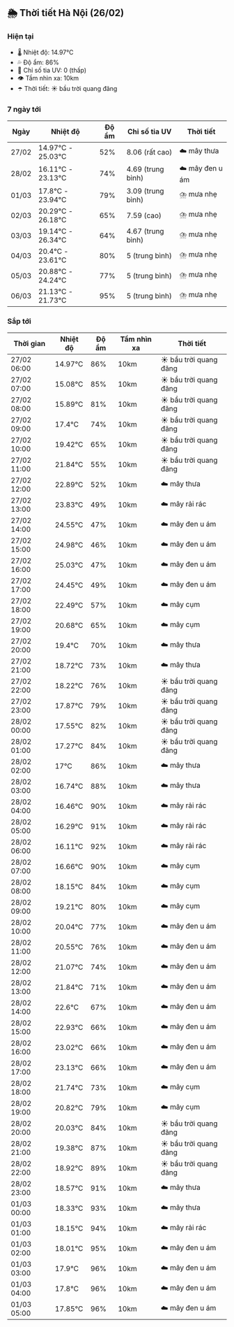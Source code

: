 ## 🌦️ Thời tiết Hà Nội (26/02)

### Hiện tại

- 🌡️ Nhiệt độ: 14.97℃
- 💦 Độ ẩm: 86%
- 🌟 Chỉ số tia UV: 0 (thấp)
- 👁️ Tầm nhìn xa: 10km
- ☂️ Thời tiết: ☀️ bầu trời quang đãng

### 7 ngày tới

| Ngày | Nhiệt độ | Độ ẩm | Chỉ số tia UV | Thời tiết |
| --- | --- | --- | --- | --- |
| 27/02 | 14.97℃ - 25.03℃ | 52% | 8.06 (rất cao) | ☁️ mây thưa |
| 28/02 | 16.11℃ - 23.13℃ | 74% | 4.69 (trung bình) | ☁️ mây đen u ám |
| 01/03 | 17.8℃ - 23.94℃ | 79% | 3.09 (trung bình) | ⛈️ mưa nhẹ |
| 02/03 | 20.29℃ - 26.18℃ | 65% | 7.59 (cao) | ⛈️ mưa nhẹ |
| 03/03 | 19.14℃ - 26.34℃ | 64% | 4.67 (trung bình) | ⛈️ mưa nhẹ |
| 04/03 | 20.4℃ - 23.61℃ | 80% | 5 (trung bình) | ⛈️ mưa nhẹ |
| 05/03 | 20.88℃ - 24.24℃ | 77% | 5 (trung bình) | ⛈️ mưa nhẹ |
| 06/03 | 21.13℃ - 21.73℃ | 95% | 5 (trung bình) | ⛈️ mưa nhẹ |

### Sắp tới

| Thời gian | Nhiệt độ | Độ ẩm | Tầm nhìn xa | Thời tiết |
| --- | --- | --- | --- | --- |
| 27/02 06:00 | 14.97℃ | 86% | 10km | ☀️ bầu trời quang đãng |
| 27/02 07:00 | 15.08℃ | 85% | 10km | ☀️ bầu trời quang đãng |
| 27/02 08:00 | 15.89℃ | 81% | 10km | ☀️ bầu trời quang đãng |
| 27/02 09:00 | 17.4℃ | 74% | 10km | ☀️ bầu trời quang đãng |
| 27/02 10:00 | 19.42℃ | 65% | 10km | ☀️ bầu trời quang đãng |
| 27/02 11:00 | 21.84℃ | 55% | 10km | ☀️ bầu trời quang đãng |
| 27/02 12:00 | 22.89℃ | 52% | 10km | ☁️ mây thưa |
| 27/02 13:00 | 23.83℃ | 49% | 10km | ☁️ mây rải rác |
| 27/02 14:00 | 24.55℃ | 47% | 10km | ☁️ mây đen u ám |
| 27/02 15:00 | 24.98℃ | 46% | 10km | ☁️ mây đen u ám |
| 27/02 16:00 | 25.03℃ | 47% | 10km | ☁️ mây đen u ám |
| 27/02 17:00 | 24.45℃ | 49% | 10km | ☁️ mây đen u ám |
| 27/02 18:00 | 22.49℃ | 57% | 10km | ☁️ mây cụm |
| 27/02 19:00 | 20.68℃ | 65% | 10km | ☁️ mây cụm |
| 27/02 20:00 | 19.4℃ | 70% | 10km | ☁️ mây thưa |
| 27/02 21:00 | 18.72℃ | 73% | 10km | ☁️ mây thưa |
| 27/02 22:00 | 18.22℃ | 76% | 10km | ☀️ bầu trời quang đãng |
| 27/02 23:00 | 17.87℃ | 79% | 10km | ☀️ bầu trời quang đãng |
| 28/02 00:00 | 17.55℃ | 82% | 10km | ☀️ bầu trời quang đãng |
| 28/02 01:00 | 17.27℃ | 84% | 10km | ☀️ bầu trời quang đãng |
| 28/02 02:00 | 17℃ | 86% | 10km | ☁️ mây thưa |
| 28/02 03:00 | 16.74℃ | 88% | 10km | ☁️ mây thưa |
| 28/02 04:00 | 16.46℃ | 90% | 10km | ☁️ mây rải rác |
| 28/02 05:00 | 16.29℃ | 91% | 10km | ☁️ mây rải rác |
| 28/02 06:00 | 16.11℃ | 92% | 10km | ☁️ mây rải rác |
| 28/02 07:00 | 16.66℃ | 90% | 10km | ☁️ mây cụm |
| 28/02 08:00 | 18.15℃ | 84% | 10km | ☁️ mây cụm |
| 28/02 09:00 | 19.21℃ | 80% | 10km | ☁️ mây cụm |
| 28/02 10:00 | 20.04℃ | 77% | 10km | ☁️ mây đen u ám |
| 28/02 11:00 | 20.55℃ | 76% | 10km | ☁️ mây đen u ám |
| 28/02 12:00 | 21.07℃ | 74% | 10km | ☁️ mây đen u ám |
| 28/02 13:00 | 21.84℃ | 71% | 10km | ☁️ mây đen u ám |
| 28/02 14:00 | 22.6℃ | 67% | 10km | ☁️ mây đen u ám |
| 28/02 15:00 | 22.93℃ | 66% | 10km | ☁️ mây đen u ám |
| 28/02 16:00 | 23.02℃ | 66% | 10km | ☁️ mây đen u ám |
| 28/02 17:00 | 23.13℃ | 66% | 10km | ☁️ mây đen u ám |
| 28/02 18:00 | 21.74℃ | 73% | 10km | ☁️ mây cụm |
| 28/02 19:00 | 20.82℃ | 79% | 10km | ☁️ mây cụm |
| 28/02 20:00 | 20.03℃ | 84% | 10km | ☀️ bầu trời quang đãng |
| 28/02 21:00 | 19.38℃ | 87% | 10km | ☀️ bầu trời quang đãng |
| 28/02 22:00 | 18.92℃ | 89% | 10km | ☀️ bầu trời quang đãng |
| 28/02 23:00 | 18.57℃ | 91% | 10km | ☁️ mây thưa |
| 01/03 00:00 | 18.33℃ | 93% | 10km | ☁️ mây thưa |
| 01/03 01:00 | 18.15℃ | 94% | 10km | ☁️ mây rải rác |
| 01/03 02:00 | 18.01℃ | 95% | 10km | ☁️ mây đen u ám |
| 01/03 03:00 | 17.9℃ | 96% | 10km | ☁️ mây đen u ám |
| 01/03 04:00 | 17.8℃ | 96% | 10km | ☁️ mây đen u ám |
| 01/03 05:00 | 17.85℃ | 96% | 10km | ☁️ mây đen u ám |

